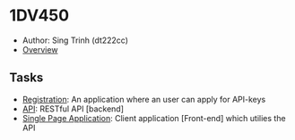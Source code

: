 # 1DV450 
- Author: Sing Trinh (dt222cc)
- [Overview](https://coursepress.lnu.se/kurs/webbramverk/tjansten-toerh/)

## Tasks
- [Registration](https://coursepress.lnu.se/kurs/webbramverk/registreringsapplikation/): An application where an user can apply for API-keys
- [API](https://coursepress.lnu.se/kurs/webbramverk/webb-api-back-end/): RESTful API [backend]
- [Single Page Application](https://coursepress.lnu.se/kurs/webbramverk/spa-front-end/): Client application [Front-end] which utilies the API